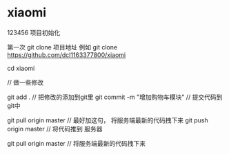 # xiaomi
123456
项目初始化

第一次
git clone 项目地址
例如
git clone https://github.com/dcl1163377800/xiaomi

cd xiaomi

// 做一些修改

git add .     // 把修改的添加到git里
git commit -m "增加购物车模块"    // 提交代码到git中

git pull origin master   // 最好加这句， 将服务端最新的代码拽下来
git push origin master   // 将代码推到 服务器

git pull origin master   // 将服务端最新的代码拽下来